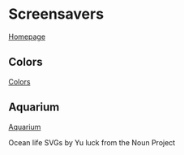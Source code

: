 # Screensavers

[Homepage](http://grosgg.github.io/screensavers)

## Colors

[Colors](http://grosgg.github.io/screensavers/colors)

## Aquarium

[Aquarium](http://grosgg.github.io/screensavers/aquarium)

Ocean life SVGs by Yu luck from the Noun Project